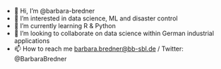 - 👋 Hi, I’m @barbara-bredner
- 👀 I’m interested in data science, ML and disaster control
- 🌱 I’m currently learning R & Python
- 💞️ I’m looking to collaborate on data science within German industrial applications
- 📫 How to reach me barbara.bredner@bb-sbl.de / Twitter: @BarbaraBredner

<!---
barbara-bredner/barbara-bredner is a ✨ special ✨ repository because its `README.md` (this file) appears on your GitHub profile.
You can click the Preview link to take a look at your changes.
--->
